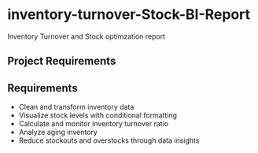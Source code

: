 # inventory-turnover-Stock-BI-Report
Inventory Turnover and Stock optimzation report
## Project Requirements
## Requirements

- Clean and transform inventory data  
- Visualize stock levels with conditional formatting  
- Calculate and monitor inventory turnover ratio  
- Analyze aging inventory  
- Reduce stockouts and overstocks through data insights
 
